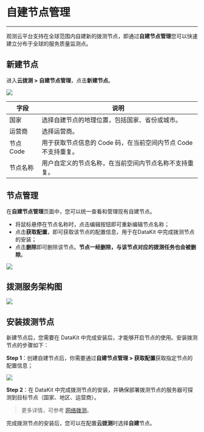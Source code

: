 # 自建节点管理
---


观测云平台支持在全球范围内自建新的拨测节点，即通过**自建节点管理**您可以快速建立分布于全球的服务质量监测点。

## 新建节点

进入**云拨测 > 自建节点管理**，点击**新建节点**。

![](img/4.dailtesting_1.png)

| 字段 | 说明 |
| --- | --- |
| 国家 | 选择自建节点的地理位置，包括国家、省份或城市。 |
| 运营商 | 选择运营商。 |
| 节点 Code | 用于获取节点信息的 Code 码，在当前空间内节点 Code 不支持重复。 |
| 节点名称 | 用户自定义的节点名称，在当前空间内节点名称不支持重复。 |



## 节点管理

在**自建节点管理**页面中，您可以统一查看和管理现有自建节点。

- 将鼠标悬停在节点名称时，点击编辑按钮即可重新编辑节点名称；  
- 点击**获取配置**，即可获取该节点的配置信息，用于在DataKit 中完成拨测节点的安装；  
- 点击**删除**即可删除该节点。**节点一经删除，与该节点对应的拨测任务也会被删除**。

![](img/image_1.png)

## 拨测服务架构图

![](img/image_2.png)

## 安装拨测节点

新建节点后，您需要在 DataKit 中完成安装后，才能够开启节点的使用。安装拨测节点的步骤如下：

**Step 1**：创建自建节点后，你需要通过**自建节点管理 > 获取配置**获取指定节点的配置信息；  

![](img/image_3.png)

**Step 2**：在 DataKit 中完成拨测节点的安装，并确保部署拨测节点的服务器可探测到目标节点（国家、地区、运营商）。

> 更多详情，可参考 [网络拨测](../integrations/dialtesting.md)。

完成拨测节点的安装后，您可以在配置**云拨测**时选择**自建**节点。
